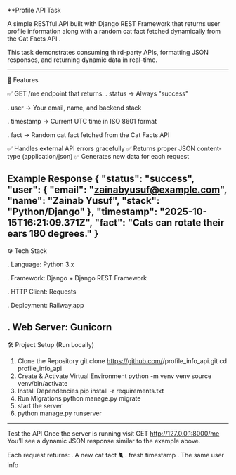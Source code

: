 **Profile API Task

A simple RESTful API built with Django REST Framework that returns user profile information along with a random cat fact fetched dynamically from the Cat Facts API
.

This task demonstrates consuming third-party APIs, formatting JSON responses, and returning dynamic data in real-time.

---------------------------------------------------------------------------------------
🚀 Features

✅ GET /me endpoint that returns:
. status → Always "success"

. user → Your email, name, and backend stack

. timestamp → Current UTC time in ISO 8601 format

. fact → Random cat fact fetched from the Cat Facts API

✅ Handles external API errors gracefully
✅ Returns proper JSON content-type (application/json)
✅ Generates new data for each request

Example Response
{
  "status": "success",
  "user": {
    "email": "zainabyusuf@example.com",
    "name": "Zainab Yusuf",
    "stack": "Python/Django"
  },
  "timestamp": "2025-10-15T16:21:09.371Z",
  "fact": "Cats can rotate their ears 180 degrees."
}
-----------------------------------------------------------------------------------

⚙️ Tech Stack

. Language: Python 3.x

. Framework: Django + Django REST Framework

. HTTP Client: Requests

. Deployment: Railway.app

. Web Server: Gunicorn
----------------------------------------------------------------------------------

🛠️ Project Setup (Run Locally)
1. Clone the Repository
    git clone https://github.com/<your-username>/profile_info_api.git
  cd profile_info_api
2. Create & Activate Virtual Environment
   python -m venv venv
  source venv/bin/activate      
3. Install Dependencies
     pip install -r requirements.txt
4. Run Migrations
   python manage.py migrate
5. start the server
6. python manage.py runserver


---------------------------------------------------------------------------------
Test the API
Once the server is running visit
    GET http://127.0.0.1:8000/me
You’ll see a dynamic JSON response similar to the example above.

Each request returns:
. A new cat fact 🐈
.  fresh timestamp
. The same user info
